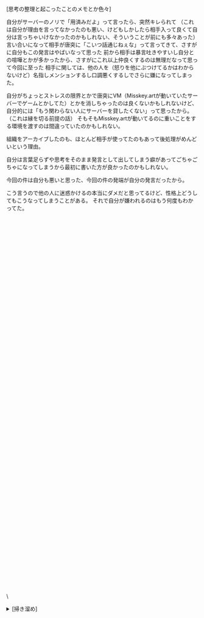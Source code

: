 [思考の整理と起こったことのメモとか色々]

自分がサーバーのノリで「用済みだよ」って言ったら、突然キレられて
（これは自分が理由を言ってなかったのも悪い、けどもしかしたら相手入って良くて自分は言っちゃいけなかったのかもしれない、そういうことが前にも多々あった）
言い合いになって相手が唐突に「こいつ話通じねぇな」って言ってきて、さすがに自分もこの発言はやばいなって思った
前から相手は暴言吐きやすいし自分との喧嘩とかが多かったから、さすがにこれ以上仲良くするのは無理だなって思って今回に至った
相手に関しては、他の人を（怒りを他にぶつけてるかはわからないけど）名指しメンションするし口調悪くするしでさらに嫌になってしまった。

自分がちょっとストレスの限界とかで唐突にVM（Misskey.artが動いていたサーバーでゲームとかしてた）とかを消しちゃったのは良くないかもしれないけど、
自分的には「もう関わらない人にサーバーを貸したくない」って思ったから。（これは縁を切る前提の話）
そもそもMisskey.artが動いてるのに重いことをする環境を渡すのは間違っていたのかもしれない。

組織をアーカイブしたのも、ほとんど相手が使ってたのもあって後処理がめんどいという理由。

自分は言葉足らずや思考をそのまま発言として出してしまう癖があってごちゃごちゃになってしまうから最初に書いた方が良かったのかもしれない。

今回の件は自分も悪いと思った、今回の件の発端が自分の発言だったから。

こう言うので他の人に迷惑かけるの本当にダメだと思ってるけど、性格上どうしてもこうなってしまうことがある。
それで自分が嫌われるのはもう何度もわかってた。
\
\
\
\
\
\
\
\
\
\
\
\
\
\
\
\
\
\
\
\
\
\
\
\
\
\
\
\
\
\
\
\
\
\
\
\
\
\
\
\
\
\
\
\
\
\
\
\
\
\
\
\
\
\
\
\
\
\
\
\
\


<details>
<summary>[掃き溜め]</summary>

確かにストレスが増え続けている原因の一つではあった。
思考の不都合で喧嘩や言い合いをして、サーバーを追い出されたりと...
しかもひどいときは他の人もサーバーから追い出してたし。

この人と居ると家族とのトラウマを思い出してしまうときもあった。
なんで無理に仲良くしようとしたんだろう。

この人との問題が起こるたびに自分をずっと追い詰めてストレスが増えて、たまり続けてた。

サーバー2でのネットワークの問題も直さないし（その人がk3sを動かしていてwebサーバーがおかしなことになるときがあった）、
自分が「さすがに重いからVM軽く出来ない？」って言っても、その人は「Misskey.artが重いんでしょ」とか「ディスクIOが～」とかいってゲームとかやめようとはしなかった。
その上「VMへの依存度が高すぎて～」っていってなお続けようとしていた。

</details>
